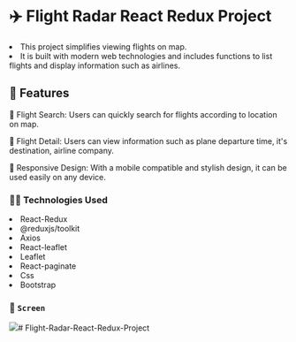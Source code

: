 # ✈️ Flight Radar React Redux Project

<li>This project simplifies viewing flights on map.</li>
<li>It is built with modern web technologies and includes functions to list flights and display information such as airlines.</li>

## 🚀 Features

📍 Flight Search: Users can quickly search for flights according to location on map.

🎯 Flight Detail: Users can view information such as plane departure time, it's destination, airline company.

📱 Responsive Design: With a mobile compatible and stylish design, it can be used easily on any device.

### 🧑‍💻 Technologies Used

<li>React-Redux</li>
<li>@reduxjs/toolkit</li>
<li>Axios</li>
<li>React-leaflet</li>
<li>Leaflet</li>
<li>React-paginate</li>
<li>Css</li>
<li>Bootstrap</li>

### 🎥 `Screen`

![](flight.gif)# Flight-Radar-React-Redux-Project
